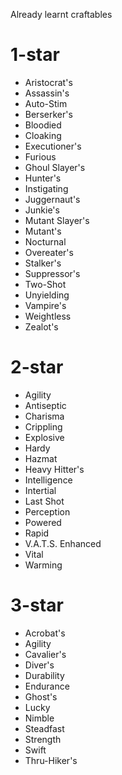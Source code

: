 Already learnt craftables

# 1-star
* Aristocrat's
* Assassin's
* Auto-Stim
* Berserker's
* Bloodied
* Cloaking
* Executioner's
* Furious
* Ghoul Slayer's
* Hunter's
* Instigating
* Juggernaut's
* Junkie's
* Mutant Slayer's
* Mutant's
* Nocturnal
* Overeater's
* Stalker's
* Suppressor's
* Two-Shot
* Unyielding
* Vampire's
* Weightless
* Zealot's

# 2-star
* Agility
* Antiseptic
* Charisma
* Crippling
* Explosive
* Hardy
* Hazmat
* Heavy Hitter's
* Intelligence
* Intertial
* Last Shot
* Perception
* Powered
* Rapid
* V.A.T.S. Enhanced
* Vital
* Warming

# 3-star
* Acrobat's
* Agility
* Cavalier's
* Diver's
* Durability
* Endurance
* Ghost's
* Lucky
* Nimble
* Steadfast
* Strength
* Swift
* Thru-Hiker's
